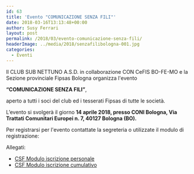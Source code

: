 ```yaml
---
id: 63
title: 'Evento "COMUNICAZIONE SENZA FILI"'
date: 2018-03-16T13:13:48+00:00
author: Susy Ferrari
layout: post
permalink: /2018/03/evento-comunicazione-senza-fili/
headerImage: ../media/2018/senzafilibologna-001.jpg
categories:
  - Eventi
---
```


Il CLUB SUB NETTUNO A.S.D. in collaborazione CON CeFIS BO-FE-MO e la Sezione provinciale Fipsas Bologna organizza l'evento

**“COMUNICAZIONE SENZA FILI”**,

aperto a tutti i soci del club ed i tesserati Fipsas di tutte le società.

L’evento si svolgerà il giorno **14 aprile 2018, presso CONI Bologna, Via Trattati Comunitari Europei n. 7, 40127 Bologna (BO).**

Per registrarsi per l'evento contattate la segreteria o utilizzate il modulo di registrazione:

Allegati:

- [CSF Modulo iscrizione personale](../../media/2018/CSF-ModuloIscrizionePersonale.pdf)
- [CSF Modulo iscrizione cumulativo](../../media/2018/CSF-ModuloIscrizioneCumulativo.pdf)
